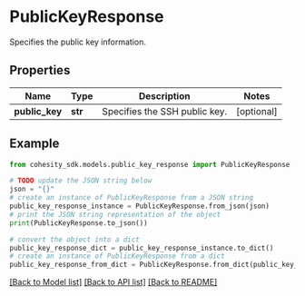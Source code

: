 # PublicKeyResponse

Specifies the public key information.

## Properties

Name | Type | Description | Notes
------------ | ------------- | ------------- | -------------
**public_key** | **str** | Specifies the SSH public key. | [optional] 

## Example

```python
from cohesity_sdk.models.public_key_response import PublicKeyResponse

# TODO update the JSON string below
json = "{}"
# create an instance of PublicKeyResponse from a JSON string
public_key_response_instance = PublicKeyResponse.from_json(json)
# print the JSON string representation of the object
print(PublicKeyResponse.to_json())

# convert the object into a dict
public_key_response_dict = public_key_response_instance.to_dict()
# create an instance of PublicKeyResponse from a dict
public_key_response_from_dict = PublicKeyResponse.from_dict(public_key_response_dict)
```
[[Back to Model list]](../README.md#documentation-for-models) [[Back to API list]](../README.md#documentation-for-api-endpoints) [[Back to README]](../README.md)


